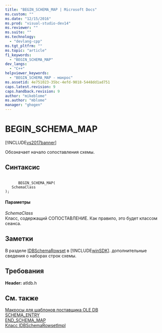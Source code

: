 ```yaml
---
title: "BEGIN_SCHEMA_MAP | Microsoft Docs"
ms.custom: ""
ms.date: "12/15/2016"
ms.prod: "visual-studio-dev14"
ms.reviewer: ""
ms.suite: ""
ms.technology: 
  - "devlang-cpp"
ms.tgt_pltfrm: ""
ms.topic: "article"
f1_keywords: 
  - "BEGIN_SCHEMA_MAP"
dev_langs: 
  - "C++"
helpviewer_keywords: 
  - "BEGIN_SCHEMA_MAP - макрос"
ms.assetid: 4e751023-35bc-4efd-9018-5448dd1ad751
caps.latest.revision: 9
caps.handback.revision: 9
author: "mikeblome"
ms.author: "mblome"
manager: "ghogen"
---
```

# BEGIN_SCHEMA_MAP
[!INCLUDE[vs2017banner](../../assembler/inline/includes/vs2017banner.md)]

Обозначает начало сопоставления схемы.  
  
## Синтаксис  
  
```  
  
      BEGIN_SCHEMA_MAP(  
   SchemaClass   
);  
```  
  
#### Параметры  
 *SchemaClass*  
 Класс, содержащий СОПОСТАВЛЕНИЕ.  Как правило, это будет классом сеанса.  
  
## Заметки  
 В разделе [IDBSchemaRowset](https://msdn.microsoft.com/en-us/library/ms713686.aspx) в [!INCLUDE[winSDK](../../atl/includes/winsdk_md.md)]. дополнительные сведения о наборах строк схемы.  
  
## Требования  
 **Header:** atldb.h  
  
## См. также  
 [Макросы для шаблонов поставщика OLE DB](../../data/oledb/macros-for-ole-db-provider-templates.md)   
 [SCHEMA\_ENTRY](../../data/oledb/schema-entry.md)   
 [END\_SCHEMA\_MAP](../../data/oledb/end-schema-map.md)   
 [Класс IDBSchemaRowsetImpl](../../data/oledb/idbschemarowsetimpl-class.md)